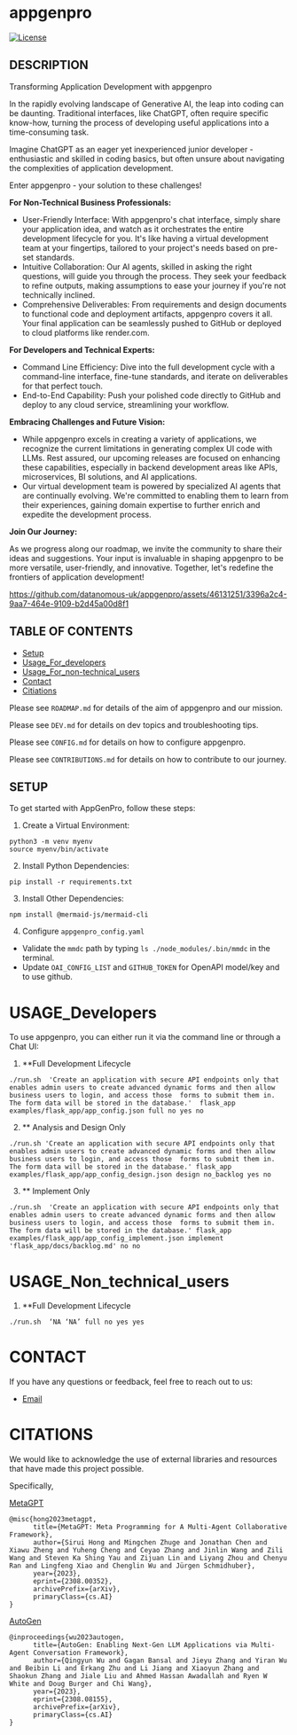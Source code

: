 # appgenpro

[![License](https://img.shields.io/badge/License-MIT-blue.svg)](https://opensource.org/licenses/MIT)

## DESCRIPTION
Transforming Application Development with appgenpro

In the rapidly evolving landscape of Generative AI, the leap into coding can be daunting. Traditional interfaces, like ChatGPT, often require specific know-how, turning the process of developing useful applications into a time-consuming task. 

Imagine ChatGPT as an eager yet inexperienced junior developer - enthusiastic and skilled in coding basics, but often unsure about navigating the complexities of application development.


Enter appgenpro - your solution to these challenges!

**For Non-Technical Business Professionals:**

- User-Friendly Interface: With appgenpro's chat interface, simply share your application idea, and watch as it orchestrates the entire development lifecycle for you. It's like having a virtual development team at your fingertips, tailored to your project's needs based on pre-set standards.
- Intuitive Collaboration: Our AI agents, skilled in asking the right questions, will guide you through the process. They seek your feedback to refine outputs, making assumptions to ease your journey if you're not technically inclined.
- Comprehensive Deliverables: From requirements and design documents to functional code and deployment artifacts, appgenpro covers it all. Your final application can be seamlessly pushed to GitHub or deployed to cloud platforms like render.com.


**For Developers and Technical Experts:**

- Command Line Efficiency: Dive into the full development cycle with a command-line interface, fine-tune standards, and iterate on deliverables for that perfect touch.
- End-to-End Capability: Push your polished code directly to GitHub and deploy to any cloud service, streamlining your workflow.


**Embracing Challenges and Future Vision:**

- While appgenpro excels in creating a variety of applications, we recognize the current limitations in generating complex UI code with LLMs. Rest assured, our upcoming releases are focused on enhancing these capabilities, especially in backend development areas like APIs, microservices, BI solutions, and AI applications.
- Our virtual development team is powered by specialized AI agents that are continually evolving. We're committed to enabling them to learn from their experiences, gaining domain expertise to further enrich and expedite the development process.


**Join Our Journey:**

As we progress along our roadmap, we invite the community to share their ideas and suggestions. Your input is invaluable in shaping appgenpro to be more versatile, user-friendly, and innovative. Together, let's redefine the frontiers of application development!


https://github.com/datanomous-uk/appgenpro/assets/46131251/3396a2c4-9aa7-464e-9109-b2d45a00d8f1



## TABLE OF CONTENTS

- [Setup](#SETUP)
- [Usage_For_developers](#USAGE_Developers)
- [Usage_For_non-technical_users](#USAGE_Non_technical_users)
- [Contact](#CONTACT)
- [Citiations](#CITATIONS)


Please see `ROADMAP.md` for details of the aim of appgenpro and our mission.

Please see `DEV.md` for details on dev topics and troubleshooting tips.

Please see `CONFIG.md` for details on how to configure appgenpro.

Please see `CONTRIBUTIONS.md` for details on how to contribute to our journey.




## SETUP

To get started with AppGenPro, follow these steps:

1. Create a Virtual Environment:
```shell
python3 -m venv myenv
source myenv/bin/activate
```

2. Install Python Dependencies:
```shell
pip install -r requirements.txt
```

3. Install Other Dependencies:
```shell
npm install @mermaid-js/mermaid-cli
```

4. Configure `appgenpro_config.yaml` 
* Validate the `mmdc` path by typing `ls ./node_modules/.bin/mmdc` in the terminal.
* Update `OAI_CONFIG_LIST` and `GITHUB_TOKEN` for OpenAPI model/key and to use github.



# USAGE_Developers

To use appgenpro, you can either run it via the command line or through a Chat UI:

1. **Full Development Lifecycle

```shell
./run.sh  'Create an application with secure API endpoints only that enables admin users to create advanced dynamic forms and then allow business users to login, and access those  forms to submit them in. The form data will be stored in the database.'  flask_app examples/flask_app/app_config.json full no yes no
```

2. ** Analysis and Design Only

```shell
./run.sh 'Create an application with secure API endpoints only that enables admin users to create advanced dynamic forms and then allow business users to login, and access those  forms to submit them in. The form data will be stored in the database.' flask_app examples/flask_app/app_config_design.json design no_backlog yes no
```

3. ** Implement Only

```shell
./run.sh  'Create an application with secure API endpoints only that enables admin users to create advanced dynamic forms and then allow business users to login, and access those  forms to submit them in. The form data will be stored in the database.' flask_app examples/flask_app/app_config_implement.json implement 'flask_app/docs/backlog.md' no no
```


# USAGE_Non_technical_users

1. **Full Development Lifecycle

```shell
./run.sh  ‘NA ‘NA’ full no yes yes
```




# CONTACT
If you have any questions or feedback, feel free to reach out to us:

* [Email](mailto:improve.appgenpro@gmail.com?subject=[GitHub]%20appgenpro%20query)







# CITATIONS
We would like to acknowledge the use of external libraries and resources that have made this project possible.

Specifically,

[MetaGPT](https://github.com/geekan/MetaGPT/tree/main)
```
@misc{hong2023metagpt,
      title={MetaGPT: Meta Programming for A Multi-Agent Collaborative Framework}, 
      author={Sirui Hong and Mingchen Zhuge and Jonathan Chen and Xiawu Zheng and Yuheng Cheng and Ceyao Zhang and Jinlin Wang and Zili Wang and Steven Ka Shing Yau and Zijuan Lin and Liyang Zhou and Chenyu Ran and Lingfeng Xiao and Chenglin Wu and Jürgen Schmidhuber},
      year={2023},
      eprint={2308.00352},
      archivePrefix={arXiv},
      primaryClass={cs.AI}
}
```
[AutoGen](https://github.com/microsoft/autogen/tree/main)
```
@inproceedings{wu2023autogen,
      title={AutoGen: Enabling Next-Gen LLM Applications via Multi-Agent Conversation Framework},
      author={Qingyun Wu and Gagan Bansal and Jieyu Zhang and Yiran Wu and Beibin Li and Erkang Zhu and Li Jiang and Xiaoyun Zhang and Shaokun Zhang and Jiale Liu and Ahmed Hassan Awadallah and Ryen W White and Doug Burger and Chi Wang},
      year={2023},
      eprint={2308.08155},
      archivePrefix={arXiv},
      primaryClass={cs.AI}
}
```
